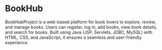 # BookHub
BookHubProject is a web-based platform for book lovers to explore, review, and manage books. Users can register, log in, add books, view book details, and search for books. Built using Java (JSP, Servlets, JDBC, MySQL) with HTML, CSS, and JavaScript, it ensures a seamless and user-friendly experience.
